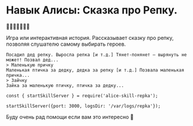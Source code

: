 # Навык Алисы: Сказка про Репку.
🥕👴👵👧🐶🐱🐭

Игра или интерактивная история. Рассказывает сказку про репку, позволяя слушателю самому выбирать героев.
```
Посадил дед репку. Выросла репка [и т.д.] Тянет-понянет — вырянуть не может! Позвал дед...
> Маленькую причку
Маленькая птичка за дедку, дедка за репку [и т.д.] Позвала маленькая причка...
> Зайчку
Зайка за маленькую птичку, птичка за дедку...
```

```
const { startSkillServer } = require('alice-skill-repka');

startSkillServer({port: 3000, logsDir: '/var/logs/repka'});
```

Буду очень рад помощи если вам это интересно 🙂
